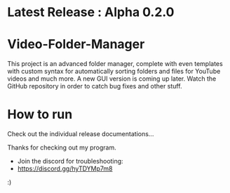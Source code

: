 # Latest Release : Alpha 0.2.0

# Video-Folder-Manager
This project is an advanced folder manager, complete with even templates with custom syntax for automatically sorting folders and files for YouTube videos and much more. A new GUI version is coming up later. Watch the GitHub repository in order to catch bug fixes and other stuff.

# How to run
Check out the individual release documentations...

Thanks for checking out my program. 
* Join the discord for troubleshooting:
* https://discord.gg/hyTDYMp7m8

:)
